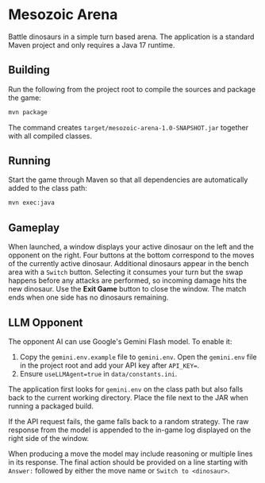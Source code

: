 # Mesozoic Arena

Battle dinosaurs in a simple turn based arena. The application is a standard
Maven project and only requires a Java 17 runtime.

## Building

Run the following from the project root to compile the sources and package the
game:

```bash
mvn package
```

The command creates `target/mesozoic-arena-1.0-SNAPSHOT.jar` together with all
compiled classes.

## Running

Start the game through Maven so that all dependencies are automatically added to
the class path:

```bash
mvn exec:java
```

## Gameplay

When launched, a window displays your active dinosaur on the left and the
opponent on the right. Four buttons at the bottom correspond to the moves of the
currently active dinosaur. Additional dinosaurs appear in the bench area with a
`Switch` button. Selecting it consumes your turn but the swap happens before any
attacks are performed, so incoming damage hits the new dinosaur. Use the
**Exit Game** button to close the window. The match ends when one side has no
dinosaurs remaining.

## LLM Opponent

The opponent AI can use Google's Gemini Flash model. To enable it:

1. Copy the `gemini.env.example` file to `gemini.env`. Open the `gemini.env` file in the project root and add your API key after
   `API_KEY=`.
2. Ensure `useLLMAgent=true` in `data/constants.ini`.

The application first looks for `gemini.env` on the class path but also falls back to the current working directory. Place the file next to the JAR when running a packaged build.

If the API request fails, the game falls back to a random strategy. The raw
response from the model is appended to the in-game log displayed on the right
side of the window.

When producing a move the model may include reasoning or multiple lines in its
response. The final action should be provided on a line starting with
`Answer:` followed by either the move name or `Switch to <dinosaur>`.
